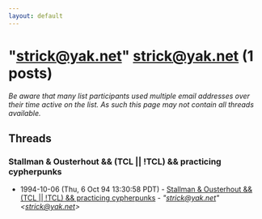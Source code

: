 ```yaml
---
layout: default
---
```


# "strick@yak.net" <strick@yak.net> (1 posts)

_Be aware that many list participants used multiple email addresses over their time active on the list. As such this page may not contain all threads available._

## Threads

### Stallman & Ousterhout && (TCL || !TCL) && practicing cypherpunks
+ 1994-10-06 (Thu, 6 Oct 94 13:30:58 PDT) - [Stallman & Ousterhout && (TCL || !TCL) && practicing cypherpunks](/archive/1994/10/9d566b91a16e2e1f921135743bcdfefaa18bd4042bf6ab1a17ab1eba62ecc03e) - _"strick@yak.net" \<strick@yak.net\>_

